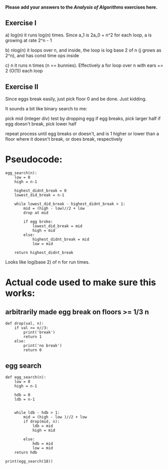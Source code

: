 #### Please add your answers to the ***Analysis of  Algorithms*** exercises here.

## Exercise I

a) log(n)
   it runs log(n) times. Since a_1 is 2a_0 + n^2 for each loop, a is growing at rate 2^n - 1
   


b) nlog(n)
   it loops over n, and inside, the loop is log base 2 of n (j grows as 2^n), and has const time ops inside


c) n
   it runs n times (n == bunnies). Effectively a for loop over n with ears += 2 (O(1)) each loop

## Exercise II

Since eggs break easily, just pick floor 0 and be done.
Just kidding.

It sounds a bit like binary search to me:

pick mid (integer div)
test by dropping egg
if egg breaks, pick larger half
if egg doesn't break, pick lower half

repeat process until egg breaks or doesn't, and is 1 higher or lower than
a floor where it doesn't break, or does break, respectively

# Pseudocode:

    egg_search(n):
        low = 0
        high = n-1

        highest_didnt_break = 0
        lowest_did_break = n-1

        while lowest_did_break - highest_didnt_break > 1:
            mid = (high - low)//2 + low
            drop at mid

            if egg broke:
                lowest_did_break = mid
                high = mid
            else:
                highest_didnt_break = mid
                low = mid

        return highest_didnt_break

Looks like log(base 2) of n for run times.


# Actual code used to make sure this works:

## arbitrarily made egg break on floors >= 1/3 n
    def drop(val, n):
        if val >= n//3:
            print('break')
            return 1
        else: 
            print('no break')
            return 0

## egg search
    def egg_search(n):
        low = 0
        high = n-1

        hdb = 0
        ldb = n-1


        while ldb - hdb > 1:
            mid = (high - low )//2 + low
            if drop(mid, n):
                ldb = mid
                high = mid
                
            else:
                hdb = mid
                low = mid
        return hdb

    print(egg_search(18))